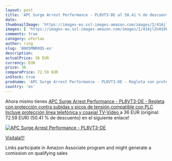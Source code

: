 ```yaml
---
layout: post
title: 'APC Surge Arrest Performance - PL8VT3-DE al 50.41 % de descuento'
date: 
thumbnailImage: 'https://images-eu.ssl-images-amazon.com/images/I/41AjlZnH1UL._SL200_.jpg'
images: [ 'https://images-eu.ssl-images-amazon.com/images/I/41AjlZnH1UL._SL200_.jpg' ]
comments: true
category: ofertas
author: ring
slug: 'B005MNROQS-es'
description:
actualPrice: 36 EUR
currency: EUR
price: 36
comparePrice: 72.59 EUR
inStock: true
prodname: 'APC Surge Arrest Performance - PL8VT3-DE - Regleta con protección contra subidas y picos de tensión compatible con PLC  Incluye protección línea telefónica y coaxial TV-Video '
country: 'es'
---
```


Ahora mismo tienes [APC Surge Arrest Performance - PL8VT3-DE - Regleta con protección contra subidas y picos de tensión compatible con PLC  Incluye protección línea telefónica y coaxial TV-Video ](https://www.amazon.es/dp/B005MNROQS/?tag=tolees-21) a 36 EUR (original: 72.59 EUR) (50.41 %  de descuento) en el siguiente enlace!

[![APC Surge Arrest Performance - PL8VT3-DE](https://images-eu.ssl-images-amazon.com/images/I/41AjlZnH1UL._SL200_.jpg)](https://www.amazon.es/dp/B005MNROQS/?tag=tolees-21)

[Visítala!!!](https://www.amazon.es/dp/B005MNROQS/?tag=tolees-21)

Links participate in Amazon Associate program and might generate a comission on qualifying sales
